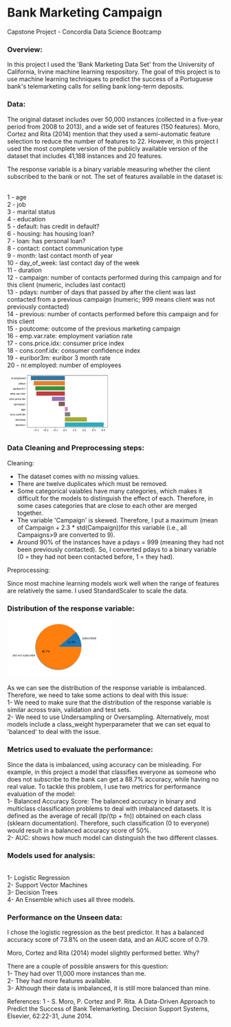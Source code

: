 # Bank Marketing Campaign

Capstone Project - Concordia Data Science Bootcamp

### Overview:

In this project I used the 'Bank Marketing Data Set' from the University of California, Irvine machine learning respository. The goal of this project is to use machine learning techniques to predict the success of a Portuguese bank's telemarketing calls for selling bank long-term deposits.

### Data:

The original dataset includes over 50,000 instances (collected in a five-year period from 2008 to 2013), and a wide set of features (150 features). Moro, Cortez and Rita (2014) mention that they used a semi-automatic feature selection to reduce the number of features to 22. However, in this project I used the most complete version of the publicly available version of the dataset that includes 41,188 instances and 20 features.

The response variable is a binary variable measuring whether the client subscribed to the bank or not. The set of features available in the dataset is:

<br>1 - age 
<br>2 - job 
<br>3 - marital status
<br>4 - education 
<br>5 - default: has credit in default? 
<br>6 - housing: has housing loan? 
<br>7 - loan: has personal loan? 
<br>8 - contact: contact communication type 
<br>9 - month: last contact month of year 
<br>10 - day_of_week: last contact day of the week 
<br>11 - duration
<br>12 - campaign: number of contacts performed during this campaign and for this client (numeric, includes last contact)
<br>13 - pdays: number of days that passed by after the client was last contacted from a previous campaign (numeric; 999 means client was not previously contacted)
<br>14 - previous: number of contacts performed before this campaign and for this client
<br>15 - poutcome: outcome of the previous marketing campaign 
<br>16 - emp.var.rate: employment variation rate
<br>17 - cons.price.idx: consumer price index 
<br>18 - cons.conf.idx: consumer confidence index 
<br>19 - euribor3m: euribor 3 month rate 
<br>20 - nr.employed: number of employees

<img src="./assets/corr.png" style="max-width: 240px"/>

### Data Cleaning and Preprocessing steps:

Cleaning:

- The dataset comes with no missing values. 
- There are twelve duplicates which must be removed. 
- Some categorical vaiables have many categories, which makes it difficult for the models to distinguish the effect of each. Therefore, in some cases categories that are close to each other are merged together. 
- The variable 'Campaign' is skewed. Therefore, I put a maximum (mean of Campaign + 2.3 * std(Campaign))for this variable (i.e., all Campaigns>9 are converted to 9).
- Around 90% of the instances have a pdays = 999 (meaning they had not been previously contacted). So, I converted pdays to a binary variable (0 = they had not been contacted before, 1 = they had).

Preprocessing: 

Since most machine learning models work well when the range of features are relatively the same. I used StandardScaler to scale the data.

### Distribution of the response variable:

<img src="assets/distribution_y.png" style="max-width: 240px"/>

As we can see the distribution of the response variable is imbalanced. Therefore, we need to take some actions to deal with this issue:
<br>1- We need to make sure that the distribution of the response variable is similar across train, validation and test sets.
<br>2- We need to use Undersampling or Oversampling. Alternatively, most models include a class_weight hyperparameter that we can set equal to 'balanced' to deal with the issue.

### Metrics used to evaluate the performance:

Since the data is imbalanced, using accuracy can be misleading. For example, in this project a model that classifies everyone as someone who does not subscribe to the bank can get a 88.7% accuracy, while having no real value.
To tackle this problem, I use two metrics for performance evaluation of the model:
<br>1- Balanced Accuracy Score: The balanced accuracy in binary and multiclass classification problems to deal with imbalanced datasets. It is defined as the average of recall (tp/(tp + fn)) obtained on each class (sklearn documentation). Therefore, such classification (0 to everyone) would result in a balanced accuracy score of 50%.
<br>2- AUC: shows how much model can distinguish the two different classes.

### Models used for analysis:
<br>1- Logistic Regression
<br>2- Support Vector Machines
<br>3- Decision Trees
<br>4- An Ensemble which uses all three models. 

### Performance on the Unseen data:

I chose the logistic regression as the best predictor. It has a balanced accuracy score of 73.8% on the useen data, and an AUC score of 0.79. 

Moro, Cortez and Rita (2014) model slightly performed better. Why?

There are a couple of possible answers for this question:
<br>1- They had over 11,000 more instances than me.
<br>2- They had more features available.
<br>3- Although their data is imbalanced, it is still more balanced than mine.


References:
1 - S. Moro, P. Cortez and P. Rita. A Data-Driven Approach to Predict the Success of Bank Telemarketing. Decision Support Systems, Elsevier, 62:22-31, June 2014.






